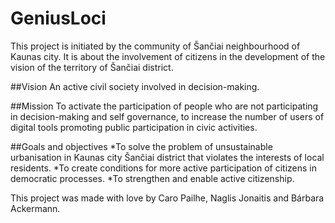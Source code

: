 # GeniusLoci

This project is initiated by the community of Šančiai neighbourhood of Kaunas city. It is about the involvement of citizens in the development of the vision of the territory of Šančiai district.

##Vision
An active civil society involved in decision-making.

##Mission
To activate the participation of people who are not participating in decision-making and self governance, to increase the number of users of digital tools promoting public participation in civic activities.

##Goals and objectives
*To solve the problem of unsustainable urbanisation in Kaunas city Šančiai district that violates the interests of local residents.
*To create conditions for more active participation of citizens in democratic processes.
*To strengthen and enable active citizenship.

This project was made with love by Caro Pailhe, Naglis Jonaitis and Bárbara Ackermann.
